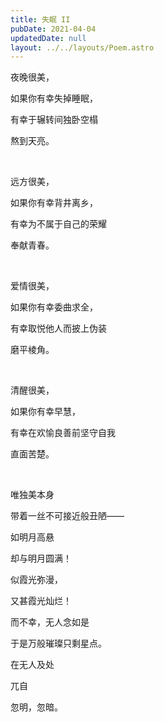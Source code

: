 ```yaml
---
title: 失眠 II
pubDate: 2021-04-04
updatedDate: null
layout: ../../layouts/Poem.astro
---
```


夜晚很美，

如果你有幸失掉睡眠，

有幸于辗转间独卧空榻

熬到天亮。

<br>

远方很美，

如果你有幸背井离乡，

有幸为不属于自己的荣耀

奉献青春。

<br>

爱情很美，

如果你有幸委曲求全，

有幸取悦他人而披上伪装

磨平棱角。

<br>

清醒很美，


如果你有幸早慧，

有幸在欢愉良善前坚守自我

直面苦楚。

<br>

唯独美本身

带着一丝不可接近般丑陋——

如明月高悬

却与明月圆满！

似霞光弥漫，

又甚霞光灿烂！

而不幸，无人念如是

于是万般璀璨只剩星点。

在无人及处

兀自

忽明，忽暗。
